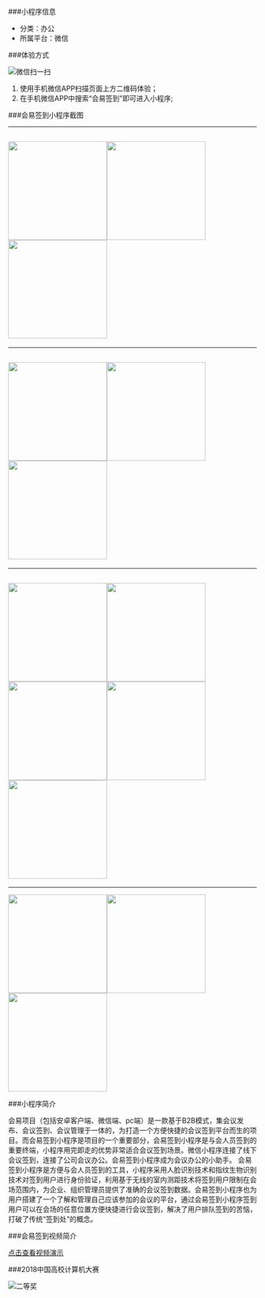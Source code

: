 
###小程序信息

- 分类：办公
- 所属平台：微信

###体验方式

![微信扫一扫](imgs/code.png)

1. 使用手机微信APP扫描页面上方二维码体验；
2. 在手机微信APP中搜索“会易签到”即可进入小程序;

###会易签到小程序截图

---
<img src="imgs/01.png" width="200"/><img src="imgs/02.png" width="200"/><img src="imgs/03.png" width="200"/>
---

---
<img src="imgs/04.png" width="200"/><img src="imgs/05.png" width="200"/><img src="imgs/06.png" width="200"/>
---

---
<img src="imgs/07.png" width="200"/><img src="imgs/08.png" width="200"/><img src="imgs/09.png" width="200"/><img src="imgs/10.png" width="200"/><img src="imgs/11.png" width="200"/>
---

---
<img src="imgs/scan.png" width="200"/><img src="imgs/fig.png" width="200"/><img src="imgs/face.png" width="200"/>

###小程序简介

会易项目（包括安卓客户端、微信端、pc端）是一款基于B2B模式，集会议发布、会议签到、会议管理于一体的，为打造一个方便快捷的会议签到平台而生的项目。而会易签到小程序是项目的一个重要部分，会易签到小程序是与会人员签到的重要终端，小程序用完即走的优势非常适合会议签到场景。微信小程序连接了线下会议签到，连接了公司会议办公。会易签到小程序成为会议办公的小助手。
会易签到小程序是方便与会人员签到的工具，小程序采用人脸识别技术和指纹生物识别技术对签到用户进行身份验证，利用基于无线的室内测距技术将签到用户限制在会场范围内，为企业、组织管理员提供了准确的会议签到数据。会易签到小程序也为用户搭建了一个了解和管理自己应该参加的会议的平台，通过会易签到小程序签到用户可以在会场的任意位置方便快捷进行会议签到，解决了用户排队签到的苦恼，打破了传统“签到处”的概念。


###会易签到视频简介

[点击查看视频演示](https://v.qq.com/txp/iframe/player.html?vid=g068032qqav)


###2018中国高校计算机大赛

![二等奖](zs.jpg)

